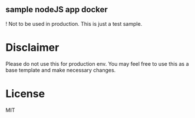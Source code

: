 ## sample nodeJS app docker

! Not to be used in production. This is just a test sample.

# Disclaimer
Please do not use this for production env. You may feel free to use this as a base template and make necessary changes.

# License
MIT

